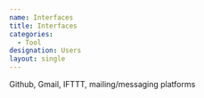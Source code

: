 ```yaml
---
name: Interfaces
title: Interfaces
categories:
  - Tool
designation: Users
layout: single
---
```


Github, Gmail, IFTTT, mailing/messaging platforms
